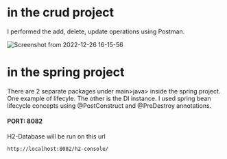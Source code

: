 # in the crud project


I performed the add, delete, update operations using Postman.

![Screenshot from 2022-12-26 16-15-56](https://user-images.githubusercontent.com/73489259/209555732-4a91e15a-3885-45e5-b2a3-fab6e75722b9.png)


# in the spring project

There are 2 separate packages under main>java> inside the spring project. One example of lifecyle. The other is the DI instance.
I used spring bean lifecycle concepts using @PostConstruct and @PreDestroy annotations.

#### PORT: 8082

H2-Database will be run on this url

`http://localhost:8082/h2-console/`

